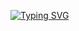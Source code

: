 [![Typing SVG](https://readme-typing-svg.herokuapp.com?font=Fira+Code&pause=50&speed=50&color=4CF78CE6&width=435&lines=I+am+a+Web-developer..!+%26;.++;I+am+a+full+stack+developer;I+am+a+mobile+app+developer;I+am+a+backend+developer)](https://git.io/typing-svg)
